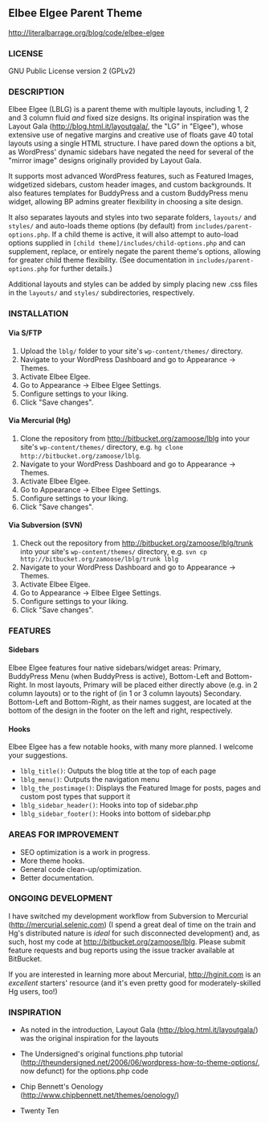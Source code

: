 ## Elbee Elgee Parent Theme ##
<http://literalbarrage.org/blog/code/elbee-elgee>

### LICENSE ###
GNU Public License version 2 (GPLv2)

### DESCRIPTION ###
Elbee Elgee (LBLG) is a parent theme with multiple layouts, including 1, 2 and 3 column fluid *and* fixed size designs. Its original inspiration was the Layout Gala (<http://blog.html.it/layoutgala/>, the "LG" in "Elgee"), whose extensive use of negative margins and creative use of floats gave 40 total layouts using a single HTML structure. I have pared down the options a bit, as WordPress' dynamic sidebars have negated the need for several of the "mirror image" designs originally provided by Layout Gala.

It supports most advanced WordPress features, such as Featured Images, widgetized sidebars, custom header images, and custom backgrounds. It also features templates for BuddyPress and a custom BuddyPress menu widget, allowing BP admins greater flexibility in choosing a site design.

It also separates layouts and styles into two separate folders, `layouts/` and `styles/` and auto-loads theme options (by default) from `includes/parent-options.php`. If a child theme is active, it will also attempt to auto-load options supplied in `[child theme]/includes/child-options.php` and can supplement, replace, or entirely negate the parent theme's options, allowing for greater child theme flexibility. (See documentation in `includes/parent-options.php` for further details.)

Additional layouts and styles can be added by simply placing new .css files in the `layouts/` and `styles/` subdirectories, respectively.

### INSTALLATION ###
#### Via S/FTP ####
1. Upload the `lblg/` folder to your site's `wp-content/themes/` directory.
2. Navigate to your WordPress Dashboard and go to Appearance -> Themes.
3. Activate Elbee Elgee.
4. Go to Appearance -> Elbee Elgee Settings.
5. Configure settings to your liking.
6. Click "Save changes".

#### Via Mercurial (Hg) ####
1. Clone the repository from http://bitbucket.org/zamoose/lblg into your site's `wp-content/themes/` directory, e.g. `hg clone http://bitbucket.org/zamoose/lblg`.
2. Navigate to your WordPress Dashboard and go to Appearance -> Themes.
3. Activate Elbee Elgee.
4. Go to Appearance -> Elbee Elgee Settings.
5. Configure settings to your liking.
6. Click "Save changes".

#### Via Subversion (SVN) ####
1. Check out the repository from http://bitbucket.org/zamoose/lblg/trunk into your site's `wp-content/themes/` directory, e.g. `svn cp http://bitbucket.org/zamoose/lblg/trunk lblg`
2. Navigate to your WordPress Dashboard and go to Appearance -> Themes.
3. Activate Elbee Elgee.
4. Go to Appearance -> Elbee Elgee Settings.
5. Configure settings to your liking.
6. Click "Save changes".

### FEATURES ###
#### Sidebars ####
Elbee Elgee features four native sidebars/widget areas: Primary, BuddyPress Menu (when BuddyPress is active), Bottom-Left and Bottom-Right. In most layouts, Primary will be placed either directly above (e.g. in 2 column layouts) or to the right of (in 1 or 3 column layouts) Secondary. Bottom-Left and Bottom-Right, as their names suggest, are located at the bottom of the design in the footer on the left and right, respectively.

#### Hooks ####
Elbee Elgee has a few notable hooks, with many more planned. I welcome your suggestions.

* `lblg_title()`: Outputs the blog title at the top of each page
* `lblg_menu()`: Outputs the navigation menu
* `lblg_the_postimage()`: Displays the Featured Image for posts, pages and custom post types that support it
* `lblg_sidebar_header()`: Hooks into top of sidebar.php
* `lblg_sidebar_footer()`: Hooks into bottom of sidebar.php

### AREAS FOR IMPROVEMENT ###
* SEO optimization is a work in progress.
* More theme hooks.
* General code clean-up/optimization.
* Better documentation.

### ONGOING DEVELOPMENT ###
I have switched my development workflow from Subversion to Mercurial (<http://mercurial.selenic.com>) (I spend a great deal of time on the train and Hg's distributed nature is *ideal* for such disconnected development) and, as such, host my code at <http://bitbucket.org/zamoose/lblg>. Please submit feature requests and bug reports using the issue tracker available at BitBucket.

If you are interested in learning more about Mercurial, <http://hginit.com> is an *excellent* starters' resource (and it's even pretty good for moderately-skilled Hg users, too!)

### INSPIRATION ###

* As noted in the introduction, Layout Gala (<http://blog.html.it/layoutgala/>) was the original inspiration for the layouts

* The Undersigned's original functions.php tutorial (<http://theundersigned.net/2006/06/wordpress-how-to-theme-options/>, now defunct) for the options.php code

* Chip Bennett's Oenology (<http://www.chipbennett.net/themes/oenology/>)

* Twenty Ten